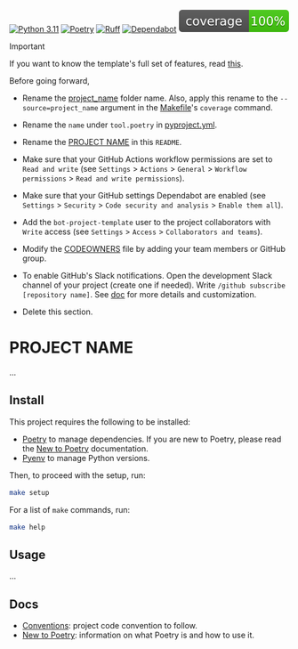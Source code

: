 [![Python 3.11](https://img.shields.io/badge/python-3.11-blue.svg)](https://www.python.org/downloads/release/python-3110/)
[![Poetry](https://img.shields.io/endpoint?url=https://python-poetry.org/badge/v0.json)](https://python-poetry.org/)
[![Ruff](https://img.shields.io/endpoint?url=https://raw.githubusercontent.com/astral-sh/ruff/main/assets/badge/v2.json)](https://github.com/astral-sh/ruff)
[![Dependabot](https://badgen.net/badge/Dependabot/enabled/green?icon=dependabot)](https://dependabot.com/)
![Coverage](coverage.svg)

> [!IMPORTANT]
>
> If you want to know the template's full set of features, read [this](docs/TEMPLATE.md).
>
> Before going forward,
>
> - Rename the [project_name](project_name) folder name. Also, apply this rename to the `--source=project_name` argument in the [Makefile](Makefile)'s `coverage` command.
>
> - Rename the `name` under `tool.poetry` in [pyproject.yml](pyproject.toml).
>
> - Rename the [PROJECT NAME](#project-name) in this `README`.
>
> - Make sure that your GitHub Actions workflow permissions are set to `Read and write` (see `Settings` > `Actions` > `General` > `Workflow permissions` > `Read and write permissions`).
>
> - Make sure that your GitHub settings Dependabot are enabled (see `Settings` > `Security` > `Code security and analysis` > `Enable them all`).
>
> - Add the `bot-project-template` user to the project collaborators with `Write` access (see `Settings` > `Access` > `Collaborators and teams`).
>
> - Modify the [CODEOWNERS](CODEOWNERS) file by adding your team members or GitHub group.
>
> - To enable GitHub's Slack notifications. Open the development Slack channel of your project (create one if needed). Write `/github subscribe [repository name]`. See [doc](https://github.com/integrations/slack?tab=readme-ov-file#installation) for more details and customization.
>
> - Delete this section.

# PROJECT NAME
...

## Install

This project requires the following to be installed:
- [Poetry](https://python-poetry.org/docs/#installation) to manage dependencies. If you are new to Poetry, please read the [New to Poetry](docs/POETRY.md) documentation.
- [Pyenv](https://github.com/pyenv/pyenv?tab=readme-ov-file#installation) to manage Python versions.

Then, to proceed with the setup, run:
```bash
make setup
```

For a list of `make` commands, run:
```bash
make help
```

## Usage
...

## Docs
- [Conventions](docs/CONVENTIONS.md): project code convention to follow.
- [New to Poetry](docs/POETRY.md): information on what Poetry is and how to use it.
